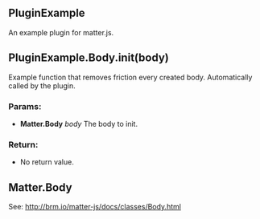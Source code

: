 

<!-- Start index.js -->

## PluginExample

An example plugin for matter.js.

## PluginExample.Body.init(body)

Example function that removes friction every created body.
Automatically called by the plugin.

### Params:

* **Matter.Body** *body* The body to init.

### Return:

* No return value.

## Matter.Body

See: http://brm.io/matter-js/docs/classes/Body.html

<!-- End index.js -->

<!-- Start webpack.config.js -->

<!-- End webpack.config.js -->

